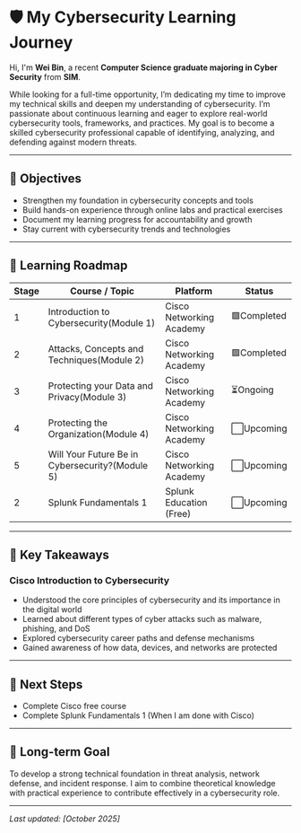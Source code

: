 # 🛡️ My Cybersecurity Learning Journey

Hi, I'm **Wei Bin**, a recent **Computer Science graduate majoring in Cyber Security** from **SIM**.  

While looking for a full-time opportunity, I’m dedicating my time to improve my technical skills and deepen my understanding of cybersecurity. I’m passionate about continuous learning and eager to explore real-world cybersecurity tools, frameworks, and practices. My goal is to become a skilled cybersecurity professional capable of identifying, analyzing, and defending against modern threats.

---

## 🎯 Objectives
- Strengthen my foundation in cybersecurity concepts and tools  
- Build hands-on experience through online labs and practical exercises  
- Document my learning progress for accountability and growth  
- Stay current with cybersecurity trends and technologies  

---

## 🧩 Learning Roadmap

| Stage | Course / Topic | Platform | Status |
|--------|----------------|-----------|---------|
| 1 | Introduction to Cybersecurity(Module 1) | Cisco Networking Academy | 🟩Completed |
| 2 | Attacks, Concepts and Techniques(Module 2) | Cisco Networking Academy | 🟩Completed | 
| 3 | Protecting your Data and Privacy(Module 3) | Cisco Networking Academy | ⏳Ongoing |
| 4 | Protecting the Organization(Module 4) | Cisco Networking Academy | ⬜Upcoming |
| 5 | Will Your Future Be in Cybersecurity?(Module 5) | Cisco Networking Academy | ⬜Upcoming |
| 2 | Splunk Fundamentals 1 | Splunk Education (Free) | ⬜Upcoming |

---

## 🧠 Key Takeaways

### Cisco Introduction to Cybersecurity
- Understood the core principles of cybersecurity and its importance in the digital world  
- Learned about different types of cyber attacks such as malware, phishing, and DoS  
- Explored cybersecurity career paths and defense mechanisms  
- Gained awareness of how data, devices, and networks are protected  

---

## 🧾 Next Steps
- Complete Cisco free course
- Complete Splunk Fundamentals 1 (When I am done with Cisco)

---

## 🚀 Long-term Goal
To develop a strong technical foundation in threat analysis, network defense, and incident response. I aim to combine theoretical knowledge with practical experience to contribute effectively in a cybersecurity role.

---

*Last updated: [October 2025]*


